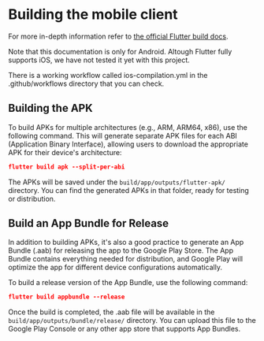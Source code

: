 <!-- markdownlint-disable MD033 MD042 -->

# Building the mobile client

For more in-depth information refer to
[the official Flutter build docs](https://docs.flutter.dev/deployment/android#build-the-app-for-release).

<div class="warning">
Note that this documentation is only for Android. Altough Flutter fully
supports iOS, we have not tested it yet with this project.

There is a working workflow called ios-compilation.yml in the .github/workflows
directory that you can check.
</div>

## Building the APK

To build APKs for multiple architectures (e.g., ARM, ARM64, x86), use the following command. This will generate separate APK files for each ABI (Application Binary Interface), allowing users to download the appropriate APK for their device's architecture:

```json
flutter build apk --split-per-abi
```

The APKs will be saved under the `build/app/outputs/flutter-apk/` directory. You can find the generated APKs in that folder, ready for testing or distribution.

## Build an App Bundle for Release

In addition to building APKs, it's also a good practice to generate an App Bundle (.aab) for releasing the app to the Google Play Store. The App Bundle contains everything needed for distribution, and Google Play will optimize the app for different device configurations automatically.

To build a release version of the App Bundle, use the following command:

```json
flutter build appbundle --release
```

Once the build is completed, the .aab file will be available in the `build/app/outputs/bundle/release/` directory. You can upload this file to the Google Play Console or any other app store that supports App Bundles.
